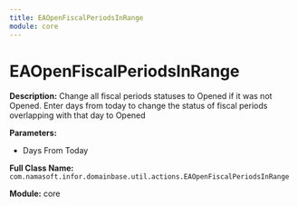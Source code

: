 ```yaml
---
title: EAOpenFiscalPeriodsInRange
module: core
---
```


# EAOpenFiscalPeriodsInRange

**Description:** Change all fiscal periods statuses to Opened if it was not Opened.
Enter days from today to change the status of fiscal periods overlapping with that day to Opened

**Parameters:**
- Days From Today

**Full Class Name:** `com.namasoft.infor.domainbase.util.actions.EAOpenFiscalPeriodsInRange`

**Module:** core

